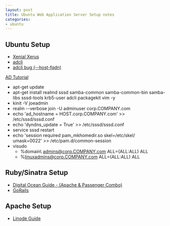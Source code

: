 ```yaml
---
layout: post
title: Ubuntu Web Application Server Setup notes
categories:
- ubuntu
---
```


## Ubuntu Setup 

* [Xenial Xerus](https://wiki.ubuntu.com/XenialXerus/ReleaseNotes)
* [adcli](https://www.freedesktop.org/software/realmd/adcli/adcli.html)
* [adcli bug (--host-fqdn)](https://bugs.freedesktop.org/show_bug.cgi?id=86107)

[AD Tutorial](https://www.kiloroot.com/add-ubuntu-14-04-server-or-desktop-to-microsoft-active-directory-domain-login-to-unity-with-domain-credentials/)

* apt-get update
* apt-get install realmd sssd samba-common samba-common-bin samba-libs sssd-tools krb5-user adcli packagekit vim -y
* kinit -V joeadmin
* realm --verbose join -U adminuser corp.COMPANY.com 
* echo 'ad_hostname = HOST.corp.COMPANY.com' >> /etc/sssd/sssd.conf
* echo 'dyndns_update = True' >> /etc/sssd/sssd.conf
* service sssd restart
* echo 'session required pam_mkhomedir.so skel=/etc/skel/ umask=0022' >> /etc/pam.d/common-session
* visudo
  * %domain\ admins@corp.COMPANY.com ALL=(ALL:ALL) ALL
  * %linuxadmins@corp.COMPANY.com ALL=(ALL:ALL) ALL

## Ruby/Sinatra Setup

* [Digital Ocean Guide - (Apache & Passenger Combo)](https://www.digitalocean.com/community/tutorials/how-to-deploy-sinatra-based-ruby-web-applications-on-ubuntu-13#installations)
* [GoRails](https://gorails.com/setup/ubuntu/14.10)


## Apache Setup

* [Linode Guide](https://www.linode.com/docs/websites/apache/apache-web-server-on-ubuntu-14-04)